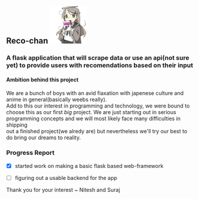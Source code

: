 ## Reco-chan <img src="/pygirl.png" alt="anipy" style="width:100px;length:100px">


### A flask application that will scrape data or use an api(not sure yet) to provide users with recomendations based on their input 

#### Ambition behind this project 


We are a bunch of boys with an avid fiaxation with japenese culture and anime in general(basically weebs really).  
Add to this our interest in programming and technology, we were bound to choose this as our first _big_ project.
We are just starting out in serious programming concepts and we will most likely face many difficulties in shipping  
out a finished project(we alredy are) but nevertheless we'll try our best to do bring our dreams to reality.

### Progress Report   

- [x] started work on making a basic flask based web-framework
- [ ] figuring out a usable backend for the app 



Thank you for your interest ~ Nitesh and Suraj 
